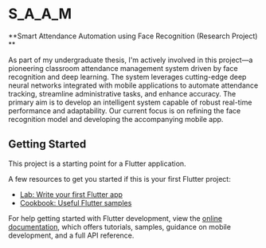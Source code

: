 # S_A_A_M
**Smart Attendance Automation using Face Recognition (Research Project)
**

As part of my undergraduate thesis, I'm actively involved in this project—a pioneering classroom attendance management system driven by face recognition and deep learning. The system leverages cutting-edge deep neural networks integrated with mobile applications to automate attendance tracking, streamline administrative tasks, and enhance accuracy. The primary aim is to develop an intelligent system capable of robust real-time performance and adaptability. Our current focus is on refining the face recognition model and developing the accompanying mobile app.


## Getting Started

This project is a starting point for a Flutter application.

A few resources to get you started if this is your first Flutter project:

- [Lab: Write your first Flutter app](https://docs.flutter.dev/get-started/codelab)
- [Cookbook: Useful Flutter samples](https://docs.flutter.dev/cookbook)

For help getting started with Flutter development, view the
[online documentation](https://docs.flutter.dev/), which offers tutorials,
samples, guidance on mobile development, and a full API reference.
